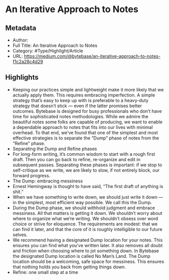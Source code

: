 # An Iterative Approach to Notes

## Metadata

* Author: 
* Full Title: An Iterative Approach to Notes
* Category: #Type/Highlight/Article
* URL: https://medium.com/@bytebase/an-iterative-approach-to-notes-f1c2a28c4d29

## Highlights

* Keeping our practices simple and lightweight make it more likely that we actually apply them. This requires embracing imperfection. A simple strategy that’s easy to keep up with is preferable to a heavy-duty strategy that doesn’t stick — even if the latter promises better outcomes.
  Bytebase is designed for busy professionals who don’t have time for sophisticated notes methodologies. While we admire the beautiful notes some folks are capable of producing, we want to enable a dependable approach to notes that fits into our lives with minimal overhead. To that end, we’ve found that one of the simplest and most effective strategies is to separate the “Dump” phase of notes from the “Refine” phase.
* Separating the Dump and Refine phases
* For long-form writing, it’s common wisdom to start with a rough first draft. Then you can go back to refine, re-organize and edit in subsequent passes. Separating these phases is important: if we stop to self-critique as we write, we are likely to slow, if not entirely block, our forward progress.
* The Dump: embracing messiness
* Ernest Hemingway is thought to have said, “The first draft of anything is shit.”
* When we have something to write down, we should just write it down — in the simplest, most efficient way possible. We call this the Dump.
* During the Dump phase, we should withhold judgment and embrace messiness. All that matters is getting it down. We shouldn’t worry about where to organize what we’re writing. We shouldn’t obsess over word choice or strive for eloquence. The requirements are modest: that we can find it later, and that the core of it is roughly intelligible to our future selves.
* We recommend having a designated Dump location for your notes. This ensures you can find what you’ve written later. It also removes all doubt and friction when choosing where to jot something down. In Bytebase the designated Dump location is called No Man’s Land. The Dump location should be a welcoming, safe space for messiness. This ensures that nothing holds you back from getting things down.
* Refine: one small step at a time
